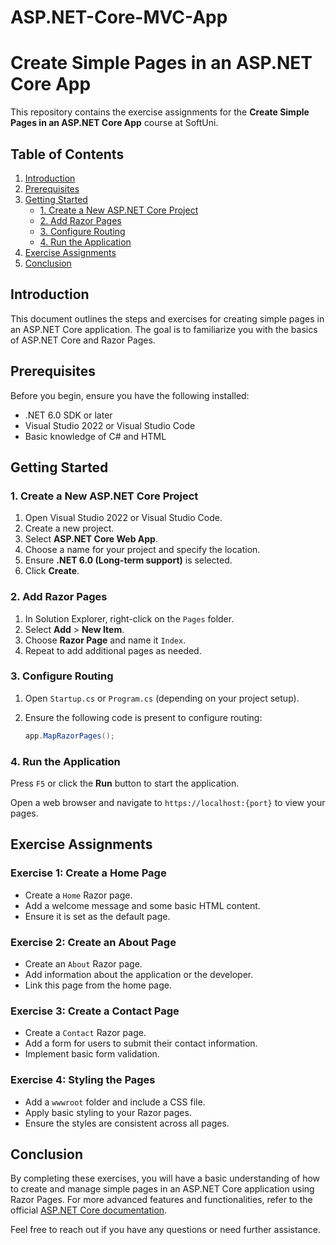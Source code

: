# ASP.NET-Core-MVC-App
# Create Simple Pages in an ASP.NET Core App

This repository contains the exercise assignments for the **Create Simple Pages in an ASP.NET Core App** course at SoftUni.

## Table of Contents
1. [Introduction](#introduction)
2. [Prerequisites](#prerequisites)
3. [Getting Started](#getting-started)
   - [1. Create a New ASP.NET Core Project](#1-create-a-new-aspnet-core-project)
   - [2. Add Razor Pages](#2-add-razor-pages)
   - [3. Configure Routing](#3-configure-routing)
   - [4. Run the Application](#4-run-the-application)
4. [Exercise Assignments](#exercise-assignments)
5. [Conclusion](#conclusion)

## Introduction

This document outlines the steps and exercises for creating simple pages in an ASP.NET Core application. The goal is to familiarize you with the basics of ASP.NET Core and Razor Pages.

## Prerequisites

Before you begin, ensure you have the following installed:
- .NET 6.0 SDK or later
- Visual Studio 2022 or Visual Studio Code
- Basic knowledge of C# and HTML

## Getting Started

### 1. Create a New ASP.NET Core Project

1. Open Visual Studio 2022 or Visual Studio Code.
2. Create a new project.
3. Select **ASP.NET Core Web App**.
4. Choose a name for your project and specify the location.
5. Ensure **.NET 6.0 (Long-term support)** is selected.
6. Click **Create**.

### 2. Add Razor Pages

1. In Solution Explorer, right-click on the `Pages` folder.
2. Select **Add** > **New Item**.
3. Choose **Razor Page** and name it `Index`.
4. Repeat to add additional pages as needed.

### 3. Configure Routing

1. Open `Startup.cs` or `Program.cs` (depending on your project setup).
2. Ensure the following code is present to configure routing:

   ```csharp
   app.MapRazorPages();

### 4. Run the Application

Press `F5` or click the **Run** button to start the application.

Open a web browser and navigate to `https://localhost:{port}` to view your pages.

## Exercise Assignments

### Exercise 1: Create a Home Page

- Create a `Home` Razor page.
- Add a welcome message and some basic HTML content.
- Ensure it is set as the default page.

### Exercise 2: Create an About Page

- Create an `About` Razor page.
- Add information about the application or the developer.
- Link this page from the home page.

### Exercise 3: Create a Contact Page

- Create a `Contact` Razor page.
- Add a form for users to submit their contact information.
- Implement basic form validation.

### Exercise 4: Styling the Pages

- Add a `wwwroot` folder and include a CSS file.
- Apply basic styling to your Razor pages.
- Ensure the styles are consistent across all pages.

## Conclusion

By completing these exercises, you will have a basic understanding of how to create and manage simple pages in an ASP.NET Core application using Razor Pages. For more advanced features and functionalities, refer to the official [ASP.NET Core documentation](https://docs.microsoft.com/en-us/aspnet/core/).

Feel free to reach out if you have any questions or need further assistance.
